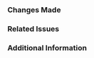 ### **Changes Made**
<!-- Outline the key changes you made in this pull request. -->

### **Related Issues**
<!-- Reference any related issues or pull requests. -->

### **Additional Information**
<!-- Add any additional information, context, or suggestions that might be relevant to this issue. -->
